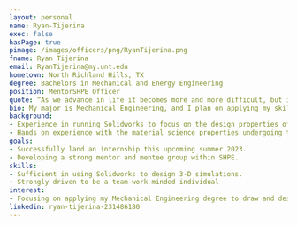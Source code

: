 ```yaml
---
layout: personal
name: Ryan-Tijerina
exec: false
hasPage: true
pimage: /images/officers/png/RyanTijerina.png
fname: Ryan Tijerina
email: RyanTijerina@my.unt.edu
hometown: North Richland Hills, TX
degree: Bachelors in Mechanical and Energy Engineering
position: MentorSHPE Officer
quote: “As we advance in life it becomes more and more difficult, but in fighting the difficulties the inmost strength of the heart is developed.”
bio: My major is Mechanical Engineering, and I plan on applying my skills to a company as a fulfilled career. Being an Engineer has always been a career that has attained my inspiration to make future technological innovations that help improve machine mechanisms to operate expeditiously. I’m currently a MentorSHPE director for The Society of Hispanic Professional Engineers (SHPE) at The University of North Texas.
background:
- Experience in running Solidworks to focus on the design properties of mechanical mechanisms
- Hands on experience with the material science properties undergoing transitions
goals:
- Successfully land an internship this upcoming summer 2023.
- Developing a strong mentor and mentee group within SHPE.
skills:
- Sufficient in using Solidworks to design 3-D simulations.
- Strongly driven to be a team-work minded individual
interest: 
- Focusing on applying my Mechanical Engineering degree to draw and design machine elements to systematically run automations.
linkedin: ryan-tijerina-231486180
---
```


